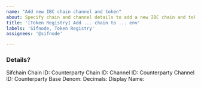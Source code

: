 ```yaml
---
name: "Add new IBC chain channel and token"
about: Specify chain and channel details to add a new IBC chain and tokens to whitelist
title: '[Token Registry] Add ... chain to ... env'
labels: 'Sifnode, Token Registry'
assignees: '@sifnode'

---
```


### Details?

Sifchain Chain ID: 
Counterparty Chain ID:
Channel ID:
Counterparty Channel ID:
Counterparty Base Denom:
Decimals:
Display Name:

<!--
Example:

Sifchain Chain ID: sifchain-devnet-1  
Counterparty Chain ID: cosmoshub-4
Channel ID: channel-1
Counterparty Channel ID: channel-36
Counterparty Base Denom: uatom
Decimals: 6
Display Name: ATOM
-->
 